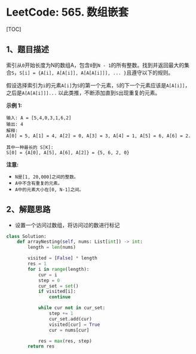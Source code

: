 # LeetCode: 565. 数组嵌套

[TOC]

## 1、题目描述

索引从`0`开始长度为N的数组A，包含`0`到`N - 1`的所有整数。找到并返回最大的集合`S`，`S[i] = {A[i], A[A[i]], A[A[A[i]]], ... }`且遵守以下的规则。

假设选择索引为`i`的元素`A[i]`为`S`的第一个元素，`S`的下一个元素应该是`A[A[i]]`，之后是`A[A[A[i]]]...` 以此类推，不断添加直到`S`出现重复的元素。

**示例 1:**

```
输入: A = [5,4,0,3,1,6,2]
输出: 4
解释: 
A[0] = 5, A[1] = 4, A[2] = 0, A[3] = 3, A[4] = 1, A[5] = 6, A[6] = 2.

其中一种最长的 S[K]:
S[0] = {A[0], A[5], A[6], A[2]} = {5, 6, 2, 0}
```

**注意:**

- `N是[1, 20,000]之间的整数。`
- `A中不含有重复的元素。`
- `A中的元素大小在[0, N-1]之间。`



## 2、解题思路

- 设置一个访问过数组，将访问过的数进行标记

```python
class Solution:
    def arrayNesting(self, nums: List[int]) -> int:
        length = len(nums)

        visited = [False] * length
        res = 1
        for i in range(length):
            cur = i
            step = 0
            cur_set = set()
            if visited[i]:
                continue

            while cur not in cur_set:
                step += 1
                cur_set.add(cur)
                visited[cur] = True
                cur = nums[cur]

            res = max(res, step)
        return res

```

